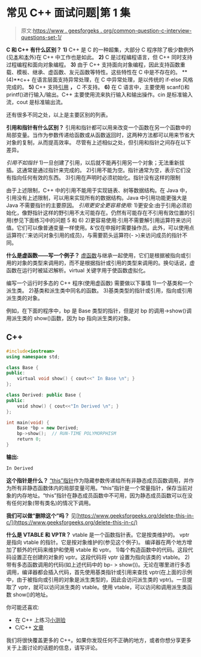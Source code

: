 # 常见 C++ 面试问题|第 1 集

> 原文:[https://www . geesforgeks . org/common-question-c-interview-questions-set-1/](https://www.geeksforgeeks.org/commonly-asked-c-interview-questions-set-1/)

**C 和 C++ 有什么区别？**
**1)** C++ 是 C 的一种超集，大部分 C 程序除了极少数例外(见[本](https://www.geeksforgeeks.org/write-c-program-produce-different-result-c/)和[本](https://www.geeksforgeeks.org/write-c-program-wont-compiler-c/)外)在 C++ 中工作也是如此。
**2)** C 是过程编程语言，但 C++ 同时支持过程编程和面向对象编程。
**3)** 由于 C++ 支持面向对象编程，因此支持函数重载、模板、继承、虚函数、友元函数等特性。这些特性在 C 中是不存在的。
**(4)**c++ 在语言层面支持异常处理，在 C 中异常处理，是以传统的 if-else 风格完成的。
**5)** C++ 支持[引用](https://www.geeksforgeeks.org/references-in-c/) **，** C 不支持。
**6)** 在 C 语言中，主要使用 scanf()和 printf()进行输入/输出。C++ 主要使用流来执行输入和输出操作。cin 是标准输入流，cout 是标准输出流。

还有很多不同之处，以上是主要区别的列表。

**引用和指针有什么区别？**
引用和指针都可以用来改变一个函数在另一个函数中的局部变量。当作为参数传递给函数或从函数返回时，这两种方法都可以用来节省大对象的复制，从而提高效率。
尽管有上述相似之处，但引用和指针之间存在以下差异。

*引用不如指针*
1)一旦创建了引用，以后就不能再引用另一个对象；无法重新拔插。这通常是通过指针来完成的。
2)引用不能为空。指针通常为空，表示它们没有指向任何有效的东西。
3)引用在声明时必须初始化。指针没有这样的限制

由于上述限制，C++ 中的引用不能用于实现链表、树等数据结构。在 Java 中，引用没有上述限制，可以用来实现所有的数据结构。Java 中引用功能更强大是 Java 不需要指针的主要原因。
*引用更安全更容易使用:*
1)更安全:由于引用必须初始化，像野指针这样的野引用不太可能存在。仍然有可能存在不引用有效位置的引用(参见下面练习中的问题 5 和 6)
2)更容易使用:引用不需要解引用运算符来访问值。它们可以像普通变量一样使用。&'仅在申报时需要操作员。此外，可以使用点运算符('.'来访问对象引用的成员)，与需要箭头运算符(- >)来访问成员的指针不同。

**什么是虚函数——写一个例子？**
[虚函数](https://www.geeksforgeeks.org/virtual-functions-and-runtime-polymorphism-in-c-set-1-introduction/)与继承一起使用，它们是根据被指向或引用的对象的类型来调用的，而不是根据指针或引用的类型来调用的。换句话说，虚函数在运行时被延迟解析。virtual 关键字用于使函数虚拟化。

编写一个运行时多态的 C++ 程序(使用虚函数)
需要做以下事情 1)一个基类和一个派生类。
2)基类和派生类中同名的函数。
3)基类类型的指针或引用，指向或引用派生类的对象。

例如，在下面的程序中，bp 是 Base 类型的指针，但是对 bp 的调用->show()调用派生类的 show()函数，因为 bp 指向派生类的对象。

## C++

```cpp
#include<iostream>
using namespace std;

class Base {
public:
    virtual void show() { cout<<" In Base \n"; }
};

class Derived: public Base {
public:
    void show() { cout<<"In Derived \n"; }
};

int main(void) {  
    Base *bp = new Derived;    
    bp->show();  // RUN-TIME POLYMORPHISM
    return 0;
}
```

**输出:**

```cpp
In Derived
```

**这个指针是什么？**
[“this”指针](https://www.geeksforgeeks.org/this-pointer-in-c/)作为隐藏参数传递给所有非静态成员函数调用，并作为所有非静态函数体内的局部变量可用。“this”指针是一个常量指针，保存当前对象的内存地址。“this”指针在静态成员函数中不可用，因为静态成员函数可以在没有任何对象(带有类名)的情况下调用。

**我们可以做“删除这个”吗？**
见[https://www.geeksforgeeks.org/delete-this-in-c/](https://www.geeksforgeeks.org/delete-this-in-c/)

**什么是 VTABLE 和 VPTR？**
vtable 是一个函数指针表。它是按类维护的。
vptr 是指向 vtable 的指针。它是按对象维护的(参见这个例子)。
编译器在两个地方增加了额外的代码来维护和使用 vtable 和 vptr。
1)每个构造函数中的代码。这段代码设置正在创建的对象的 vptr。这段代码将 vptr 设置为指向该类的 vtable。
2)带有多态函数调用的代码(如上述代码中的 bp- > show())。无论在哪里进行多态调用，编译器都会插入代码，首先使用基类指针或引用来查找 vptr(在上面的示例中，由于被指向或引用的对象是派生类型的，因此会访问派生类的 vptr)。一旦提取了 vptr，就可以访问派生类的 vtable。使用 vtable，可以访问和调用派生类函数 show()的地址。

你可能还喜欢:

*   在 C++ 上练习[小测验](https://www.geeksforgeeks.org/quiz-corner-gq/)
*   C/C++ [文章](https://www.geeksforgeeks.org/category/c-puzzles/)

我们将很快覆盖更多的 C++。如果你发现任何不正确的地方，或者你想分享更多关于上面讨论的话题的信息，请写评论。